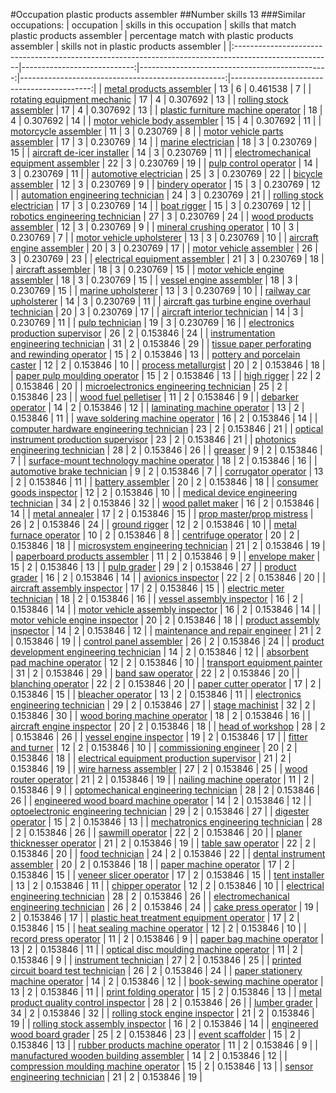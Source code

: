 #Occupation plastic products assembler
##Number skills 13
###Similar occupations:
| occupation                                                                                            |   skills in this occupation |   skills that match plastic products assembler |   percentage match with plastic products assembler |   skills not in plastic products assembler |
|:------------------------------------------------------------------------------------------------------|----------------------------:|-----------------------------------------------:|---------------------------------------------------:|-------------------------------------------:|
| [metal products assembler](metal_products_assembler.md)                                               |                          13 |                                              6 |                                           0.461538 |                                          7 |
| [rotating equipment mechanic](rotating_equipment_mechanic.md)                                         |                          17 |                                              4 |                                           0.307692 |                                         13 |
| [rolling stock assembler](rolling_stock_assembler.md)                                                 |                          17 |                                              4 |                                           0.307692 |                                         13 |
| [plastic furniture machine operator](plastic_furniture_machine_operator.md)                           |                          18 |                                              4 |                                           0.307692 |                                         14 |
| [motor vehicle body assembler](motor_vehicle_body_assembler.md)                                       |                          15 |                                              4 |                                           0.307692 |                                         11 |
| [motorcycle assembler](motorcycle_assembler.md)                                                       |                          11 |                                              3 |                                           0.230769 |                                          8 |
| [motor vehicle parts assembler](motor_vehicle_parts_assembler.md)                                     |                          17 |                                              3 |                                           0.230769 |                                         14 |
| [marine electrician](marine_electrician.md)                                                           |                          18 |                                              3 |                                           0.230769 |                                         15 |
| [aircraft de-icer installer](aircraft_de-icer_installer.md)                                           |                          14 |                                              3 |                                           0.230769 |                                         11 |
| [electromechanical equipment assembler](electromechanical_equipment_assembler.md)                     |                          22 |                                              3 |                                           0.230769 |                                         19 |
| [pulp control operator](pulp_control_operator.md)                                                     |                          14 |                                              3 |                                           0.230769 |                                         11 |
| [automotive electrician](automotive_electrician.md)                                                   |                          25 |                                              3 |                                           0.230769 |                                         22 |
| [bicycle assembler](bicycle_assembler.md)                                                             |                          12 |                                              3 |                                           0.230769 |                                          9 |
| [bindery operator](bindery_operator.md)                                                               |                          15 |                                              3 |                                           0.230769 |                                         12 |
| [automation engineering technician](automation_engineering_technician.md)                             |                          24 |                                              3 |                                           0.230769 |                                         21 |
| [rolling stock electrician](rolling_stock_electrician.md)                                             |                          17 |                                              3 |                                           0.230769 |                                         14 |
| [boat rigger](boat_rigger.md)                                                                         |                          15 |                                              3 |                                           0.230769 |                                         12 |
| [robotics engineering technician](robotics_engineering_technician.md)                                 |                          27 |                                              3 |                                           0.230769 |                                         24 |
| [wood products assembler](wood_products_assembler.md)                                                 |                          12 |                                              3 |                                           0.230769 |                                          9 |
| [mineral crushing operator](mineral_crushing_operator.md)                                             |                          10 |                                              3 |                                           0.230769 |                                          7 |
| [motor vehicle upholsterer](motor_vehicle_upholsterer.md)                                             |                          13 |                                              3 |                                           0.230769 |                                         10 |
| [aircraft engine assembler](aircraft_engine_assembler.md)                                             |                          20 |                                              3 |                                           0.230769 |                                         17 |
| [motor vehicle assembler](motor_vehicle_assembler.md)                                                 |                          26 |                                              3 |                                           0.230769 |                                         23 |
| [electrical equipment assembler](electrical_equipment_assembler.md)                                   |                          21 |                                              3 |                                           0.230769 |                                         18 |
| [aircraft assembler](aircraft_assembler.md)                                                           |                          18 |                                              3 |                                           0.230769 |                                         15 |
| [motor vehicle engine assembler](motor_vehicle_engine_assembler.md)                                   |                          18 |                                              3 |                                           0.230769 |                                         15 |
| [vessel engine assembler](vessel_engine_assembler.md)                                                 |                          18 |                                              3 |                                           0.230769 |                                         15 |
| [marine upholsterer](marine_upholsterer.md)                                                           |                          13 |                                              3 |                                           0.230769 |                                         10 |
| [railway car upholsterer](railway_car_upholsterer.md)                                                 |                          14 |                                              3 |                                           0.230769 |                                         11 |
| [aircraft gas turbine engine overhaul technician](aircraft_gas_turbine_engine_overhaul_technician.md) |                          20 |                                              3 |                                           0.230769 |                                         17 |
| [aircraft interior technician](aircraft_interior_technician.md)                                       |                          14 |                                              3 |                                           0.230769 |                                         11 |
| [pulp technician](pulp_technician.md)                                                                 |                          19 |                                              3 |                                           0.230769 |                                         16 |
| [electronics production supervisor](electronics_production_supervisor.md)                             |                          26 |                                              2 |                                           0.153846 |                                         24 |
| [instrumentation engineering technician](instrumentation_engineering_technician.md)                   |                          31 |                                              2 |                                           0.153846 |                                         29 |
| [tissue paper perforating and rewinding operator](tissue_paper_perforating_and_rewinding_operator.md) |                          15 |                                              2 |                                           0.153846 |                                         13 |
| [pottery and porcelain caster](pottery_and_porcelain_caster.md)                                       |                          12 |                                              2 |                                           0.153846 |                                         10 |
| [process metallurgist](process_metallurgist.md)                                                       |                          20 |                                              2 |                                           0.153846 |                                         18 |
| [paper pulp moulding operator](paper_pulp_moulding_operator.md)                                       |                          15 |                                              2 |                                           0.153846 |                                         13 |
| [high rigger](high_rigger.md)                                                                         |                          22 |                                              2 |                                           0.153846 |                                         20 |
| [microelectronics engineering technician](microelectronics_engineering_technician.md)                 |                          25 |                                              2 |                                           0.153846 |                                         23 |
| [wood fuel pelletiser](wood_fuel_pelletiser.md)                                                       |                          11 |                                              2 |                                           0.153846 |                                          9 |
| [debarker operator](debarker_operator.md)                                                             |                          14 |                                              2 |                                           0.153846 |                                         12 |
| [laminating machine operator](laminating_machine_operator.md)                                         |                          13 |                                              2 |                                           0.153846 |                                         11 |
| [wave soldering machine operator](wave_soldering_machine_operator.md)                                 |                          16 |                                              2 |                                           0.153846 |                                         14 |
| [computer hardware engineering technician](computer_hardware_engineering_technician.md)               |                          23 |                                              2 |                                           0.153846 |                                         21 |
| [optical instrument production supervisor](optical_instrument_production_supervisor.md)               |                          23 |                                              2 |                                           0.153846 |                                         21 |
| [photonics engineering technician](photonics_engineering_technician.md)                               |                          28 |                                              2 |                                           0.153846 |                                         26 |
| [greaser](greaser.md)                                                                                 |                           9 |                                              2 |                                           0.153846 |                                          7 |
| [surface-mount technology machine operator](surface-mount_technology_machine_operator.md)             |                          18 |                                              2 |                                           0.153846 |                                         16 |
| [automotive brake technician](automotive_brake_technician.md)                                         |                           9 |                                              2 |                                           0.153846 |                                          7 |
| [corrugator operator](corrugator_operator.md)                                                         |                          13 |                                              2 |                                           0.153846 |                                         11 |
| [battery assembler](battery_assembler.md)                                                             |                          20 |                                              2 |                                           0.153846 |                                         18 |
| [consumer goods inspector](consumer_goods_inspector.md)                                               |                          12 |                                              2 |                                           0.153846 |                                         10 |
| [medical device engineering technician](medical_device_engineering_technician.md)                     |                          34 |                                              2 |                                           0.153846 |                                         32 |
| [wood pallet maker](wood_pallet_maker.md)                                                             |                          16 |                                              2 |                                           0.153846 |                                         14 |
| [metal annealer](metal_annealer.md)                                                                   |                          17 |                                              2 |                                           0.153846 |                                         15 |
| [prop master/prop mistress](prop_master-prop_mistress.md)                                             |                          26 |                                              2 |                                           0.153846 |                                         24 |
| [ground rigger](ground_rigger.md)                                                                     |                          12 |                                              2 |                                           0.153846 |                                         10 |
| [metal furnace operator](metal_furnace_operator.md)                                                   |                          10 |                                              2 |                                           0.153846 |                                          8 |
| [centrifuge operator](centrifuge_operator.md)                                                         |                          20 |                                              2 |                                           0.153846 |                                         18 |
| [microsystem engineering technician](microsystem_engineering_technician.md)                           |                          21 |                                              2 |                                           0.153846 |                                         19 |
| [paperboard products assembler](paperboard_products_assembler.md)                                     |                          11 |                                              2 |                                           0.153846 |                                          9 |
| [envelope maker](envelope_maker.md)                                                                   |                          15 |                                              2 |                                           0.153846 |                                         13 |
| [pulp grader](pulp_grader.md)                                                                         |                          29 |                                              2 |                                           0.153846 |                                         27 |
| [product grader](product_grader.md)                                                                   |                          16 |                                              2 |                                           0.153846 |                                         14 |
| [avionics inspector](avionics_inspector.md)                                                           |                          22 |                                              2 |                                           0.153846 |                                         20 |
| [aircraft assembly inspector](aircraft_assembly_inspector.md)                                         |                          17 |                                              2 |                                           0.153846 |                                         15 |
| [electric meter technician](electric_meter_technician.md)                                             |                          18 |                                              2 |                                           0.153846 |                                         16 |
| [vessel assembly inspector](vessel_assembly_inspector.md)                                             |                          16 |                                              2 |                                           0.153846 |                                         14 |
| [motor vehicle assembly inspector](motor_vehicle_assembly_inspector.md)                               |                          16 |                                              2 |                                           0.153846 |                                         14 |
| [motor vehicle engine inspector](motor_vehicle_engine_inspector.md)                                   |                          20 |                                              2 |                                           0.153846 |                                         18 |
| [product assembly inspector](product_assembly_inspector.md)                                           |                          14 |                                              2 |                                           0.153846 |                                         12 |
| [maintenance and repair engineer](maintenance_and_repair_engineer.md)                                 |                          21 |                                              2 |                                           0.153846 |                                         19 |
| [control panel assembler](control_panel_assembler.md)                                                 |                          26 |                                              2 |                                           0.153846 |                                         24 |
| [product development engineering technician](product_development_engineering_technician.md)           |                          14 |                                              2 |                                           0.153846 |                                         12 |
| [absorbent pad machine operator](absorbent_pad_machine_operator.md)                                   |                          12 |                                              2 |                                           0.153846 |                                         10 |
| [transport equipment painter](transport_equipment_painter.md)                                         |                          31 |                                              2 |                                           0.153846 |                                         29 |
| [band saw operator](band_saw_operator.md)                                                             |                          22 |                                              2 |                                           0.153846 |                                         20 |
| [blanching operator](blanching_operator.md)                                                           |                          22 |                                              2 |                                           0.153846 |                                         20 |
| [paper cutter operator](paper_cutter_operator.md)                                                     |                          17 |                                              2 |                                           0.153846 |                                         15 |
| [bleacher operator](bleacher_operator.md)                                                             |                          13 |                                              2 |                                           0.153846 |                                         11 |
| [electronics engineering technician](electronics_engineering_technician.md)                           |                          29 |                                              2 |                                           0.153846 |                                         27 |
| [stage machinist](stage_machinist.md)                                                                 |                          32 |                                              2 |                                           0.153846 |                                         30 |
| [wood boring machine operator](wood_boring_machine_operator.md)                                       |                          18 |                                              2 |                                           0.153846 |                                         16 |
| [aircraft engine inspector](aircraft_engine_inspector.md)                                             |                          20 |                                              2 |                                           0.153846 |                                         18 |
| [head of workshop](head_of_workshop.md)                                                               |                          28 |                                              2 |                                           0.153846 |                                         26 |
| [vessel engine inspector](vessel_engine_inspector.md)                                                 |                          19 |                                              2 |                                           0.153846 |                                         17 |
| [fitter and turner](fitter_and_turner.md)                                                             |                          12 |                                              2 |                                           0.153846 |                                         10 |
| [commissioning engineer](commissioning_engineer.md)                                                   |                          20 |                                              2 |                                           0.153846 |                                         18 |
| [electrical equipment production supervisor](electrical_equipment_production_supervisor.md)           |                          21 |                                              2 |                                           0.153846 |                                         19 |
| [wire harness assembler](wire_harness_assembler.md)                                                   |                          27 |                                              2 |                                           0.153846 |                                         25 |
| [wood router operator](wood_router_operator.md)                                                       |                          21 |                                              2 |                                           0.153846 |                                         19 |
| [nailing machine operator](nailing_machine_operator.md)                                               |                          11 |                                              2 |                                           0.153846 |                                          9 |
| [optomechanical engineering technician](optomechanical_engineering_technician.md)                     |                          28 |                                              2 |                                           0.153846 |                                         26 |
| [engineered wood board machine operator](engineered_wood_board_machine_operator.md)                   |                          14 |                                              2 |                                           0.153846 |                                         12 |
| [optoelectronic engineering technician](optoelectronic_engineering_technician.md)                     |                          29 |                                              2 |                                           0.153846 |                                         27 |
| [digester operator](digester_operator.md)                                                             |                          15 |                                              2 |                                           0.153846 |                                         13 |
| [mechatronics engineering technician](mechatronics_engineering_technician.md)                         |                          28 |                                              2 |                                           0.153846 |                                         26 |
| [sawmill operator](sawmill_operator.md)                                                               |                          22 |                                              2 |                                           0.153846 |                                         20 |
| [planer thicknesser operator](planer_thicknesser_operator.md)                                         |                          21 |                                              2 |                                           0.153846 |                                         19 |
| [table saw operator](table_saw_operator.md)                                                           |                          22 |                                              2 |                                           0.153846 |                                         20 |
| [food technician](food_technician.md)                                                                 |                          24 |                                              2 |                                           0.153846 |                                         22 |
| [dental instrument assembler](dental_instrument_assembler.md)                                         |                          20 |                                              2 |                                           0.153846 |                                         18 |
| [paper machine operator](paper_machine_operator.md)                                                   |                          17 |                                              2 |                                           0.153846 |                                         15 |
| [veneer slicer operator](veneer_slicer_operator.md)                                                   |                          17 |                                              2 |                                           0.153846 |                                         15 |
| [tent installer](tent_installer.md)                                                                   |                          13 |                                              2 |                                           0.153846 |                                         11 |
| [chipper operator](chipper_operator.md)                                                               |                          12 |                                              2 |                                           0.153846 |                                         10 |
| [electrical engineering technician](electrical_engineering_technician.md)                             |                          28 |                                              2 |                                           0.153846 |                                         26 |
| [electromechanical engineering technician](electromechanical_engineering_technician.md)               |                          26 |                                              2 |                                           0.153846 |                                         24 |
| [cake press operator](cake_press_operator.md)                                                         |                          19 |                                              2 |                                           0.153846 |                                         17 |
| [plastic heat treatment equipment operator](plastic_heat_treatment_equipment_operator.md)             |                          17 |                                              2 |                                           0.153846 |                                         15 |
| [heat sealing machine operator](heat_sealing_machine_operator.md)                                     |                          12 |                                              2 |                                           0.153846 |                                         10 |
| [record press operator](record_press_operator.md)                                                     |                          11 |                                              2 |                                           0.153846 |                                          9 |
| [paper bag machine operator](paper_bag_machine_operator.md)                                           |                          13 |                                              2 |                                           0.153846 |                                         11 |
| [optical disc moulding machine operator](optical_disc_moulding_machine_operator.md)                   |                          11 |                                              2 |                                           0.153846 |                                          9 |
| [instrument technician](instrument_technician.md)                                                     |                          27 |                                              2 |                                           0.153846 |                                         25 |
| [printed circuit board test technician](printed_circuit_board_test_technician.md)                     |                          26 |                                              2 |                                           0.153846 |                                         24 |
| [paper stationery machine operator](paper_stationery_machine_operator.md)                             |                          14 |                                              2 |                                           0.153846 |                                         12 |
| [book-sewing machine operator](book-sewing_machine_operator.md)                                       |                          13 |                                              2 |                                           0.153846 |                                         11 |
| [print folding operator](print_folding_operator.md)                                                   |                          15 |                                              2 |                                           0.153846 |                                         13 |
| [metal product quality control inspector](metal_product_quality_control_inspector.md)                 |                          28 |                                              2 |                                           0.153846 |                                         26 |
| [lumber grader](lumber_grader.md)                                                                     |                          34 |                                              2 |                                           0.153846 |                                         32 |
| [rolling stock engine inspector](rolling_stock_engine_inspector.md)                                   |                          21 |                                              2 |                                           0.153846 |                                         19 |
| [rolling stock assembly inspector](rolling_stock_assembly_inspector.md)                               |                          16 |                                              2 |                                           0.153846 |                                         14 |
| [engineered wood board grader](engineered_wood_board_grader.md)                                       |                          25 |                                              2 |                                           0.153846 |                                         23 |
| [event scaffolder](event_scaffolder.md)                                                               |                          15 |                                              2 |                                           0.153846 |                                         13 |
| [rubber products machine operator](rubber_products_machine_operator.md)                               |                          11 |                                              2 |                                           0.153846 |                                          9 |
| [manufactured wooden building assembler](manufactured_wooden_building_assembler.md)                   |                          14 |                                              2 |                                           0.153846 |                                         12 |
| [compression moulding machine operator](compression_moulding_machine_operator.md)                     |                          15 |                                              2 |                                           0.153846 |                                         13 |
| [sensor engineering technician](sensor_engineering_technician.md)                                     |                          21 |                                              2 |                                           0.153846 |                                         19 |
